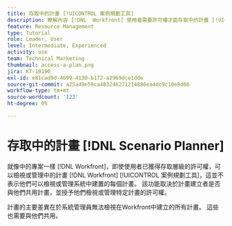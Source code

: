 ```yaml
---
title: 存取中的計畫 [!UICONTROL 案例規劃工具]
description: 瞭解內容 [!DNL  Workfront] 使用者需要許可權才能存取中的計畫 [!UICONTROL 案例規劃工具].
feature: Resource Management
type: Tutorial
role: Leader, User
level: Intermediate, Experienced
activity: use
team: Technical Marketing
thumbnail: access-a-plan.png
jira: KT-10190
exl-id: e81cad9d-4699-4130-b172-a2969dce1dde
source-git-commit: a25a49e59ca483246271214886ea4dc9c10e8d66
workflow-type: tm+mt
source-wordcount: '123'
ht-degree: 0%

---
```


# 存取中的計畫 [!DNL Scenario Planner]

就像中的專案一樣 [!DNL Workfront]，即使使用者已獲得存取層級的許可權，可以檢視或管理中的計畫 [!DNL Workfront] [!UICONTROL 案例規劃工具]，這並不表示他們可以檢視或管理系統中建置的每個計畫。 該功能取決於計畫建立者是否與他們共用計畫，並授予他們檢視或管理特定計畫的許可權。

計畫的主要差異在於系統管理員無法檢視在Workfront中建立的所有計畫。 這些也需要與他們共用。
